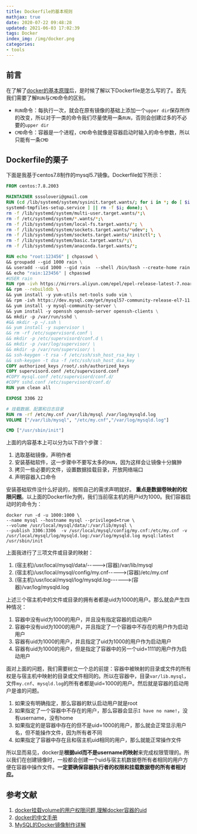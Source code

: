 ```yaml
---
title: Dockerfile的基本规则
mathjax: true
date: 2020-07-22 09:48:28
updated: 2021-06-03 17:02:39
tags: Docker
index_img: /img/docker.png
categories:
- tools
---
```


## 前言

在了解了[docker的基本原理](Docker-filesys-layout.md)后，是时候了解以下Dockerfile是怎么写的了。首先我们需要了解`RUN`与`CMD`命令的区别。

- `RUN`命令：每执行一次，就会在原有镜像的基础上添加一个`upper dir`保存所作的改变，所以对于一类的命令我们尽量使用一条`RUN`，否则会创建过多的不必要的`upper dir`
- `CMD`命令：容器是一个进程，`CMD`命令就像是容器启动时输入的命令参数，所以只能有一条`CMD`

## Dockerfile的栗子

下面是我基于centos7.8制作的mysql5.7镜像。Dockerfile如下所示：

``` Dockerfile
FROM centos:7.8.2003

MAINTAINER sssoloveri@gmail.com
RUN (cd /lib/systemd/system/sysinit.target.wants/; for i in *; do [ $i == \
systemd-tmpfiles-setup.service ] || rm -f $i; done); \
rm -f /lib/systemd/system/multi-user.target.wants/*;\
rm -f /etc/systemd/system/*.wants/*;\
rm -f /lib/systemd/system/local-fs.target.wants/*; \
rm -f /lib/systemd/system/sockets.target.wants/*udev*; \
rm -f /lib/systemd/system/sockets.target.wants/*initctl*; \
rm -f /lib/systemd/system/basic.target.wants/*;\
rm -f /lib/systemd/system/anaconda.target.wants/*;

RUN echo "root:123456" | chpasswd \ 
&& groupadd --gid 1000 rain \
&& useradd --uid 1000 --gid rain  --shell /bin/bash --create-home rain \
&& echo "rain:123456" | chpasswd
#USER rain
RUN rpm -ivh https://mirrors.aliyun.com/epel/epel-release-latest-7.noarch.rpm \
&& rpm --rebuilddb \ 
&& yum install -y yum-utils net-tools sudo vim \
&& rpm -ivh https://dev.mysql.com/get/mysql57-community-release-el7-11.noarch.rpm \
&& yum install -y mysql-community-server \
&& yum install -y openssh openssh-server openssh-clients \
&& mkdir -p /var/run/sshd \
#&& mkdir -p ~/.ssh \
&& yum install -y supervisor \
&& rm -rf /etc/supervisord.conf \
&& mkdir -p /etc/supervisord/conf.d \
&& mkdir -p /var/log/supervisor/ \
&& mkdir -p /var/run/supervisor/ \
&& ssh-keygen -t rsa -f /etc/ssh/ssh_host_rsa_key \
&& ssh-keygen -t dsa -f /etc/ssh/ssh_host_dsa_key
COPY authorized_keys /root/.ssh/authorized_keys
COPY supervisord.conf /etc/supervisord.conf
#COPY mysql.conf /etc/supervisord/conf.d/
#COPY sshd.conf /etc/supervisord/conf.d/
RUN yum clean all

EXPOSE 3306 22

# 挂载数据、配置和日志目录
RUN rm -rf /etc/my.cnf /var/lib/mysql /var/log/mysqld.log
VOLUME ["/var/lib/mysql", "/etc/my.cnf","/var/log/mysqld.log"]

CMD ["/usr/sbin/init"]
```

上面的内容基本上可以分为以下四个步骤：

1. 选取基础镜像，声明作者
2. 安装基础软件，这一步骤中不要写太多的`RUN`，因为这样会让镜像十分臃肿
3. 拷贝一些必要的文件，设置数据挂载目录，开放网络端口
4. 声明容器入口命令

安装基础软件没什么好说的，按照自己的需求声明就好。 **重点是数据卷映射的权限问题**。以上面的Dockerfile为例，我们当前宿主机的用户id为1000。我们容器启动时的命令为：

``` docker
docker run -d -u 1000:1000 \                       
--name mysql --hostname mysql --privileged=true \
--volume /usr/local/mysql/data/:/var/lib/mysql \
--publish 3306:3306  -v /usr/local/mysql/config/my.cnf:/etc/my.cnf -v /usr/local/mysql/log/mysqld.log:/var/log/mysqld.log mysql:latest /usr/sbin/init

```
上面我进行了三项文件或目录的映射：

1. (宿主机)/usr/local/mysql/data/----->(容器)/var/lib/mysql
2. (宿主机)/usr/local/mysql/config/my.cnf----->(容器)/etc/my.cnf
3. (宿主机)/usr/local/mysql/log/mysqld.log------>(容器)/var/log/mysqld.log

上述三个宿主机中的文件或目录的拥有者都是uid为1000的用户。那么就会产生四种情况：

1. 容器中没有uid为1000的用户，并且没有指定容器的启动用户
2. 容器中没有uid为1000的用户，并且指定了一个容器中不存在的用户作为启动用户
3. 容器有uid为1000的用户，并且指定了uid为1000的用户作为启动用户
4. 容器有uid为1000的用户，但是指定了容器中的另一个uid=1111的用户作为启动用户

面对上面的问题，我们需要树立一个总的前提：容器中被映射的目录或文件的所有权是与宿主机中映射的目录或文件相同的。所以在容器中，目录`var/lib.mysql`，文件`my.cnf`、`mysqld.log`的所有者都是uid=1000的用户。然后就是容器的启动用户是谁的问题。

1. 如果没有明确指定，那么容器的默认启动用户就是root
2. 如果指定了一个容器中不存在的用户，那么容器会显示`I have no name!`，没有username，没有home
3. 如果指定的是容器中存在的但不是uid=1000的用户，那么就会正常显示用户名，但不能操作文件，因为所有者不同
4. 如果指定了容器中存在且和宿主机uid相同的用户，那么就能正常操作文件

所以显而易见，docker是**根据uid而不是username的映射**来完成权限管理的。所以我们在创建镜像时，一般都会创建一个uid与宿主机数据卷所有者相同的用户方便在容器中操作文件。**一定要确保容器执行者的权限和挂载数据卷的所有者相对应。**


## 参考文献

1. [docker挂载volume的用户权限问题,理解docker容器的uid](https://www.cnblogs.com/woshimrf/p/understand-docker-uid.html)
2. [docker的中文手册](https://yeasy.gitbook.io/docker_practice/image/dockerfile/workdir)
3. [MySQL的Docker镜像制作详解](http://ghoulich.xninja.org/2018/03/27/how-to-build-and-use-mysql-docker-image/)